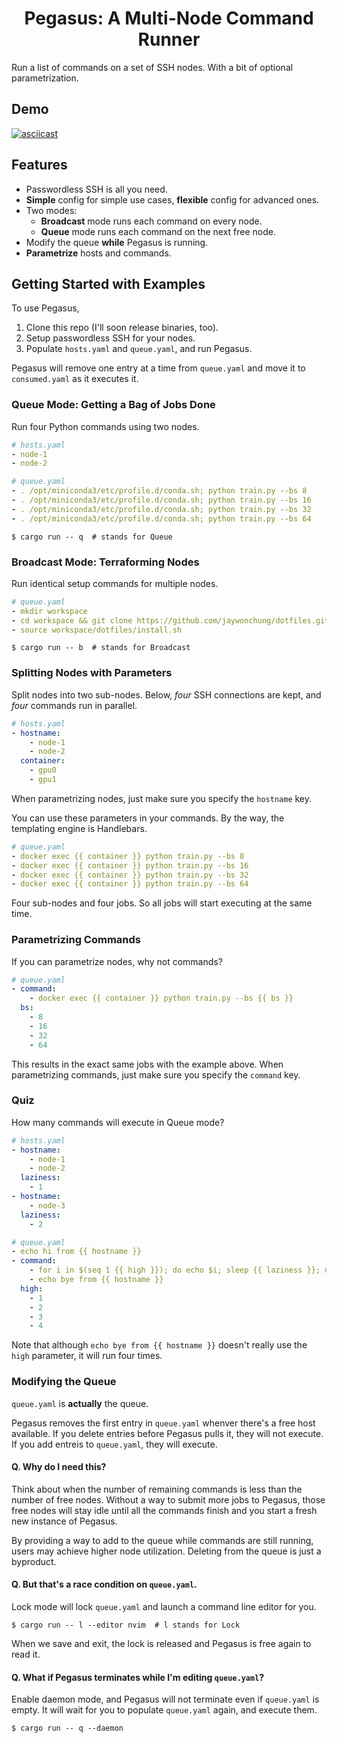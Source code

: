 <div align="center">
<h1>Pegasus: A Multi-Node Command Runner</h1>
</div>

Run a list of commands on a set of SSH nodes. With a bit of optional parametrization.

## Demo

[![asciicast](https://asciinema.org/a/T907oftlXQP0QWqLnF43IkCjo.svg)](https://asciinema.org/a/T907oftlXQP0QWqLnF43IkCjo)

## Features

- Passwordless SSH is all you need.
- **Simple** config for simple use cases, **flexible** config for advanced ones.
- Two modes:
  - **Broadcast** mode runs each command on every node.
  - **Queue** mode runs each command on the next free node.
- Modify the queue **while** Pegasus is running.
- **Parametrize** hosts and commands.

## Getting Started with Examples

To use Pegasus,

1. Clone this repo (I'll soon release binaries, too).
2. Setup passwordless SSH for your nodes.
3. Populate `hosts.yaml` and `queue.yaml`, and run Pegasus.

Pegasus will remove one entry at a time from `queue.yaml` and move it to `consumed.yaml` as it executes it.

### Queue Mode: Getting a Bag of Jobs Done

Run four Python commands using two nodes.

```yaml
# hosts.yaml
- node-1
- node-2
```

```yaml
# queue.yaml
- . /opt/miniconda3/etc/profile.d/conda.sh; python train.py --bs 8
- . /opt/miniconda3/etc/profile.d/conda.sh; python train.py --bs 16
- . /opt/miniconda3/etc/profile.d/conda.sh; python train.py --bs 32
- . /opt/miniconda3/etc/profile.d/conda.sh; python train.py --bs 64
```

```console
$ cargo run -- q  # stands for Queue
```

### Broadcast Mode: Terraforming Nodes

Run identical setup commands for multiple nodes.

```yaml
# queue.yaml
- mkdir workspace
- cd workspace && git clone https://github.com/jaywonchung/dotfiles.git
- source workspace/dotfiles/install.sh
```

```console
$ cargo run -- b  # stands for Broadcast
```

### Splitting Nodes with Parameters

Split nodes into two sub-nodes. Below, *four* SSH connections are kept, and *four* commands run in parallel.

```yaml
# hosts.yaml
- hostname:
    - node-1
    - node-2
  container:
    - gpu0
    - gpu1
```

When parametrizing nodes, just make sure you specify the `hostname` key.

You can use these parameters in your commands. By the way, the templating engine is Handlebars.

```yaml
# queue.yaml
- docker exec {{ container }} python train.py --bs 8
- docker exec {{ container }} python train.py --bs 16
- docker exec {{ container }} python train.py --bs 32
- docker exec {{ container }} python train.py --bs 64
```

Four sub-nodes and four jobs. So all jobs will start executing at the same time.

### Parametrizing Commands

If you can parametrize nodes, why not commands?

```yaml
# queue.yaml
- command:
    - docker exec {{ container }} python train.py --bs {{ bs }}
  bs:
    - 8
    - 16
    - 32
    - 64
```

This results in the exact same jobs with the example above.
When parametrizing commands, just make sure you specify the `command` key.

### Quiz

How many commands will execute in Queue mode?

```yaml
# hosts.yaml
- hostname:
    - node-1
    - node-2
  laziness:
    - 1
- hostname:
    - node-3
  laziness:
    - 2
```

```yaml
# queue.yaml
- echo hi from {{ hostname }}
- command:
    - for i in $(seq 1 {{ high }}); do echo $i; sleep {{ laziness }}; done
    - echo bye from {{ hostname }}
  high:
    - 1
    - 2
    - 3
    - 4
```

Note that although `echo bye from {{ hostname }}` doesn't really use the `high` parameter, it will run four times.

### Modifying the Queue

`queue.yaml` is **actually** the queue.

Pegasus removes the first entry in `queue.yaml` whenver there's a free host available.
If you delete entries before Pegasus pulls it, they will not execute.
If you add entreis to `queue.yaml`, they will execute.

#### Q. Why do I need this?

Think about when the number of remaining commands is less than the number of free nodes. Without a way to submit more jobs to Pegasus, those free nodes will stay idle until all the commands finish and you start a fresh new instance of Pegasus.

By providing a way to add to the queue while commands are still running, users may achieve higher node utilization. Deleting from the queue is just a byproduct.

#### Q. But that's a race condition on `queue.yaml`.

Lock mode will lock `queue.yaml` and launch a command line editor for you.

```console
$ cargo run -- l --editor nvim  # l stands for Lock
```

When we save and exit, the lock is released and Pegasus is free again to read it.

#### Q. What if Pegasus terminates while I'm editing `queue.yaml`?

Enable daemon mode, and Pegasus will not terminate even if `queue.yaml` is empty. It will wait for you to populate `queue.yaml` again, and execute them.

```console
$ cargo run -- q --daemon
```
